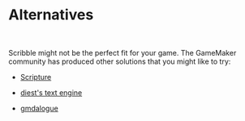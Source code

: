 # Alternatives

&nbsp;

Scribble might not be the perfect fit for your game. The GameMaker community has produced other solutions that you might like to try:

- [Scripture](https://pixelatedpope.itch.io/scripture)

- [diest's text engine](http://michaelvandiest.com/advanced-dialogue-box/)

- [gmdalogue](https://github.com/danielpancake/gmdialogue)
